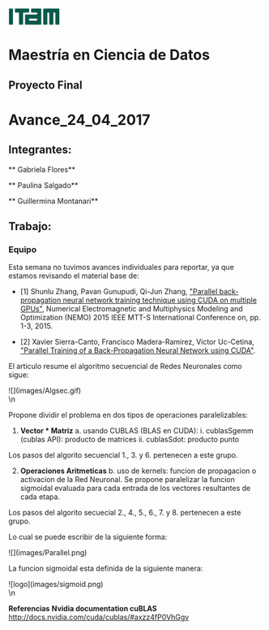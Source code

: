 ![logo](images/logoitam.gif)
# Maestría en Ciencia de Datos
## Proyecto Final
# Avance_24_04_2017

## Integrantes:

** Gabriela Flores**

** Paulina Salgado**

** Guillermina Montanari**

## Trabajo:
### Equipo

Esta semana no tuvimos avances individuales para reportar, ya que estamos revisando el material base de:

* [1] Shunlu Zhang, Pavan Gunupudi, Qi-Jun Zhang, ["Parallel back-propagation neural network training technique using CUDA on multiple GPUs"](https://drive.google.com/a/ci.itam.mx/file/d/0B9UK_UtOYJ8IRldNWjBEMk1yV3M/view?usp=sharing), Numerical Electromagnetic and Multiphysics Modeling and Optimization (NEMO) 2015 IEEE MTT-S International Conference on, pp. 1-3, 2015.

* [2] Xavier Sierra-Canto, Francisco Madera-Ramirez, Victor Uc-Cetina, ["Parallel Training of a Back-Propagation Neural Network using CUDA"](https://drive.google.com/open?id=0B9UK_UtOYJ8ITFE2Uy1JQlRhSjg).

El articulo resume el algoritmo secuencial de Redes Neuronales como sigue: 

<div style="width:200px; height=80px">
![](images/Algsec.gif)
</div>
\n

Propone dividir el problema en dos tipos de operaciones paralelizables:

1.  **Vector * Matriz**
      a. usando CUBLAS (BLAS en CUDA):
         i. cublasSgemm (cublas API): producto de matrices
         ii. cublasSdot: producto punto

Los pasos del algorito secuencial 1., 3. y 6. pertenecen a este grupo.

2. **Operaciones Aritmeticas**
      b. uso de kernels: funcion de propagacion o activacion de la Red Neuronal. Se propone paralelizar la funcion sigmoidal evaluada para cada entrada de los vectores resultantes de cada etapa.
      
Los pasos del algorito secuecial 2., 4., 5., 6., 7. y 8. pertenecen a este grupo.

Lo cual se puede escribir de la siguiente forma:

<div style="width:300px; height=200px">
![](images/Parallel.png)
</div>

La funcion sigmoidal esta definida de la siguiente manera:

<div style="width:300px; height=150px">
![logo](images/sigmoid.png)
</div>
\n


**Referencias**
**Nvidia documentation cuBLAS** http://docs.nvidia.com/cuda/cublas/#axzz4fP0VhGgv